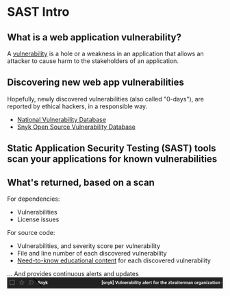 # SAST Intro


## What is a web application vulnerability?

A [vulnerability](https://owasp.org/www-community/vulnerabilities/) is a hole or a weakness in an application that allows an attacker to cause harm to the stakeholders of an application.


## Discovering new web app vulnerabilities

Hopefully, newly discovered vulnerabilities (also called "0-days"), are reported by ethical hackers, in a responsible way.

* [National Vulnerability Database](https://nvd.nist.gov)
* [Snyk Open Source Vulnerability Database](https://security.snyk.io)

## Static Application Security Testing (SAST) tools scan your applications for known vulnerabilities


## What's returned, based on a scan

For dependencies:
* Vulnerabilities
* License issues


For source code:
* Vulnerabilities, and severity score per vulnerability
* File and line number of each discovered vulnerability
* [Need-to-know educational content](https://learn.snyk.io/) for each discovered vulnerability


... And provides continuous alerts and updates ![](/images/snyk-vulnerability-email-alert.png)
